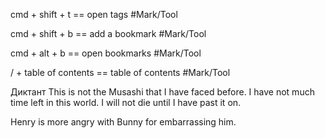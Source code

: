 cmd + shift + t == open tags #Mark/Tool 

cmd + shift + b == add a bookmark #Mark/Tool 

cmd + alt + b == open bookmarks #Mark/Tool 

/ + table of contents == table of contents #Mark/Tool 

Диктант
	This is not the Musashi that I have faced before. I have not much time left in this world. I will not die until I have past it on.

Henry is more angry with Bunny for embarrassing him.

